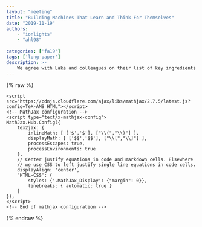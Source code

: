 ```yaml
---
layout: "meeting"
title: "Building Machines That Learn and Think For Themselves"
date: "2019-11-19"
authors:
    - "ionlights"
    - "ahl98"
    
categories: ['fa19']
tags: ['long-paper']
description: >-
    We agree with Lake and colleagues on their list of key ingredients for building humanlike intelligence, including the idea that model-based reasoning is essential. However, we favor an approach that centers on one additional ingredient: autonomy. In particular, we aim toward agents that can both build and exploit their own internal models, with minimal human hand-engineering. We believe an approach centered on autonomous learning has the greatest chance of success as we scale toward real-world complexity, tackling domains for which ready-made formal models are not available. Here we survey several important examples of the progress that has been made toward building autonomous agents with humanlike abilities, and highlight some outstanding challenges.
---
```

{% raw %}  <script src="https://cdnjs.cloudflare.com/ajax/libs/require.js/2.1.10/require.min.js"></script>
  <script src="https://cdnjs.cloudflare.com/ajax/libs/jquery/2.0.3/jquery.min.js"></script>

  

  <!-- Load mathjax -->
    <script src="https://cdnjs.cloudflare.com/ajax/libs/mathjax/2.7.5/latest.js?config=TeX-AMS_HTML"></script>
    <!-- MathJax configuration -->
    <script type="text/x-mathjax-config">
    MathJax.Hub.Config({
        tex2jax: {
            inlineMath: [ ['$','$'], ["\\(","\\)"] ],
            displayMath: [ ['$$','$$'], ["\\[","\\]"] ],
            processEscapes: true,
            processEnvironments: true
        },
        // Center justify equations in code and markdown cells. Elsewhere
        // we use CSS to left justify single line equations in code cells.
        displayAlign: 'center',
        "HTML-CSS": {
            styles: {'.MathJax_Display': {"margin": 0}},
            linebreaks: { automatic: true }
        }
    });
    </script>
    <!-- End of mathjax configuration -->
  
 


{% endraw %}